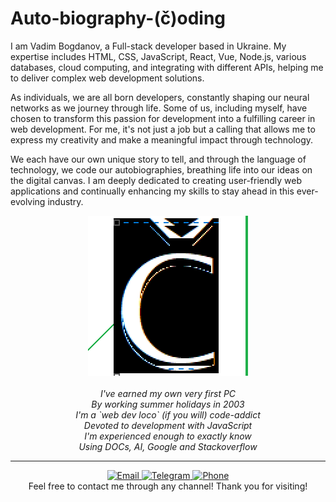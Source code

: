 <a name="top"></a>
# Auto-biography-(č)oding  

I am Vadim Bogdanov, a Full-stack developer based in Ukraine. My expertise includes HTML, CSS, JavaScript, React, Vue, Node.js, various databases, cloud computing, and integrating with different APIs, helping me to deliver complex web development solutions.
  
As individuals, we are all born developers, constantly shaping our neural networks as we journey through life. Some of us, including myself, have chosen to transform this passion for development into a fulfilling career in web development. For me, it's not just a job but a calling that allows me to express my creativity and make a meaningful impact through technology.
  
We each have our own unique story to tell, and through the language of technology, we code our autobiographies, breathing life into our ideas on the digital canvas. I am deeply dedicated to creating user-friendly web applications and continually enhancing my skills to stay ahead in this ever-evolving industry.

<p align="center">
  <a href="https://8ogdanovv.github.io"><img src="https://github.com/8ogdanovv/8ogdanovv.github.io/blob/main/public/logo.png" alt="auto-biography-coding sign" /></a><br>
  <br>
  <i>I've earned my own very first PC</i><br>  
  <i>By working summer holidays in 2003</i><br>  
  <i>I'm a `web dev loco` (if you will) code-addict</i><br>  
  <i>Devoted to development with JavaScript</i><br>  
  <i>I'm experienced enough to exactly know</i><br>  
  <i>Using DOCs, AI, Google and Stackoverflow</i><br>  
</p>

<hr>
<p align="center">
  <a href="mailto:8ogdanow@gmail.com">
    <img src="https://img.shields.io/badge/Email-8ogdanovv%40gmail.com-green" alt="Email">
  </a>
  <a href="https://t.me/8ogdanovv">
    <img src="https://img.shields.io/badge/Telegram-8ogdanovv-green" alt="Telegram">
  </a>
  <a href="tel:+380505444199">
    <img src="https://img.shields.io/badge/Phone-%2B380505444199-green" alt="Phone">
  </a>
  <br>
  Feel free to contact me through any channel! Thank you for visiting!  
</p>
